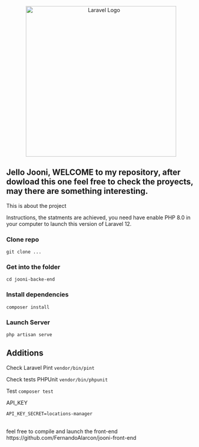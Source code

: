 <p align="center"><a href="https://laravel.com" target="_blank"><img src="https://raw.githubusercontent.com/laravel/art/master/logo-lockup/5%20SVG/2%20CMYK/1%20Full%20Color/laravel-logolockup-cmyk-red.svg" width="400" alt="Laravel Logo"></a></p>
 
</p>

## Jello Jooni, WELCOME to my repository, after dowload this one feel free to check the proyects, may there are something interesting.

This is about the project

Instructions, the statments are achieved, you need have enable PHP 8.0 in your computer to launch this version of Laravel 12.
 
### Clone repo
```git clone ...```

### Get into the folder
```cd jooni-backe-end```

### Install dependencies
```composer install```

### Launch Server
```php artisan serve```

## Additions

Check Laravel Pint
```vendor/bin/pint``` 

Check tests PHPUnit
```vendor/bin/phpunit```

Test
``` composer test ```

API_KEY

``` API_KEY_SECRET=locations-manager ```

<br/>
feel free to compile and launch the front-end
https://github.com/FernandoAlarcon/jooni-front-end
 
